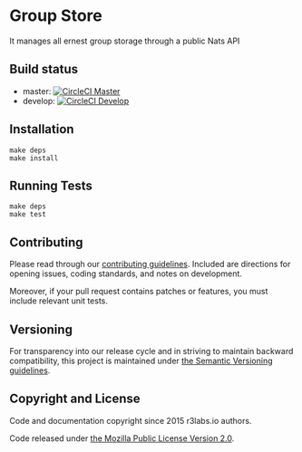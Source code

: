 # Group Store

It manages all ernest group storage through a public Nats API

## Build status

* master:  [![CircleCI Master](https://circleci.com/gh/ernestio/group-store/tree/master.svg?style=svg)](https://circleci.com/gh/ernestio/group-store/tree/master)
* develop: [![CircleCI Develop](https://circleci.com/gh/ernestio/group-store/tree/develop.svg?style=svg)](https://circleci.com/gh/ernestio/group-store/tree/develop)

## Installation

```
make deps
make install
```

## Running Tests

```
make deps
make test
```

## Contributing

Please read through our
[contributing guidelines](CONTRIBUTING.md).
Included are directions for opening issues, coding standards, and notes on
development.

Moreover, if your pull request contains patches or features, you must include
relevant unit tests.

## Versioning

For transparency into our release cycle and in striving to maintain backward
compatibility, this project is maintained under [the Semantic Versioning guidelines](http://semver.org/).

## Copyright and License

Code and documentation copyright since 2015 r3labs.io authors.

Code released under
[the Mozilla Public License Version 2.0](LICENSE).

